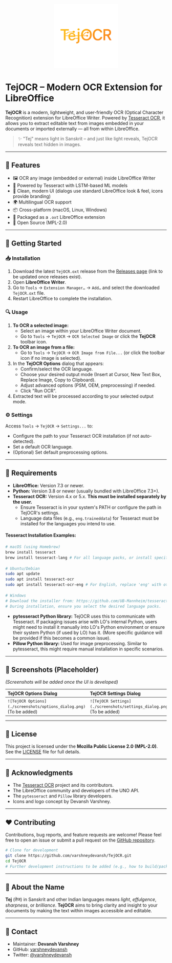 <!-- This Source Code Form is subject to the terms of the Mozilla Public -->
<!-- License, v. 2.0. If a copy of the MPL was not distributed with this -->
<!-- file, You can obtain one at https://mozilla.org/MPL/2.0/. -->
<!-- © 2025 Devansh (Author of TejOCR) -->

<div align="center">
  <img src="icons/main_logo.png" alt="TejOCR Logo" width="200"/>
</div>

# TejOCR – Modern OCR Extension for LibreOffice

**TejOCR** is a modern, lightweight, and user-friendly OCR (Optical Character Recognition) extension for LibreOffice Writer. Powered by [Tesseract OCR](https://github.com/tesseract-ocr/tesseract), it allows you to extract editable text from images embedded in your documents or imported externally — all from within LibreOffice.

> ✨ "Tej" means light in Sanskrit – and just like light reveals, TejOCR reveals text hidden in images.

---

## 🧠 Features

- 🖼️ OCR any image (embedded or external) inside LibreOffice Writer
- 🤖 Powered by Tesseract with LSTM-based ML models
- 🌈 Clean, modern UI (dialogs use standard LibreOffice look & feel, icons provide branding)
- 🌍 Multilingual OCR support
- 📦 Cross-platform (macOS, Linux, Windows)
- 🧩 Packaged as a `.oxt` LibreOffice extension
- 🔐 Open Source (MPL-2.0)

---

## 🚀 Getting Started

### 📥 Installation

1.  Download the latest `TejOCR.oxt` release from the [Releases page](https://github.com/varshneydevansh/TejOCR/releases) (link to be updated once releases exist).
2.  Open **LibreOffice Writer**.
3.  Go to `Tools` → `Extension Manager…` → `Add…` and select the downloaded `TejOCR.oxt` file.
4.  Restart LibreOffice to complete the installation.

### 🔍 Usage

1.  **To OCR a selected image:**
    *   Select an image within your LibreOffice Writer document.
    *   Go to `Tools` → `TejOCR` → `OCR Selected Image` or click the **TejOCR** toolbar icon.
2.  **To OCR an image from a file:**
    *   Go to `Tools` → `TejOCR` → `OCR Image from File...` (or click the toolbar icon if no image is selected).
3.  In the **TejOCR Options** dialog that appears:
    *   Confirm/select the OCR language.
    *   Choose your desired output mode (Insert at Cursor, New Text Box, Replace Image, Copy to Clipboard).
    *   Adjust advanced options (PSM, OEM, preprocessing) if needed.
    *   Click "Run OCR".
4.  Extracted text will be processed according to your selected output mode.

### ⚙️ Settings

Access `Tools` → `TejOCR` → `Settings...` to:

*   Configure the path to your Tesseract OCR installation (if not auto-detected).
*   Set a default OCR language.
*   (Optional) Set default preprocessing options.

---

## 🔧 Requirements

*   **LibreOffice:** Version 7.3 or newer.
*   **Python:** Version 3.8 or newer (usually bundled with LibreOffice 7.3+).
*   **Tesseract OCR:** Version 4.x or 5.x. **This must be installed separately by the user.**
    *   Ensure Tesseract is in your system's PATH or configure the path in TejOCR's settings.
    *   Language data files (e.g., `eng.traineddata`) for Tesseract must be installed for the languages you intend to use.

#### Tesseract Installation Examples:

```bash
# macOS (using Homebrew)
brew install tesseract
brew install tesseract-lang # For all language packs, or install specific ones

# Ubuntu/Debian
sudo apt update
sudo apt install tesseract-ocr
sudo apt install tesseract-ocr-eng # For English, replace 'eng' with other language codes as needed (e.g., tesseract-ocr-hin for Hindi)

# Windows
# Download the installer from: https://github.com/UB-Mannheim/tesseract/wiki
# During installation, ensure you select the desired language packs.
```

*   **pytesseract Python library:** TejOCR uses this to communicate with Tesseract. If packaging issues arise with LO's internal Python, users might need to install it manually into LO's Python environment or ensure their system Python (if used by LO) has it. (More specific guidance will be provided if this becomes a common issue).
*   **Pillow Python library:** Used for image preprocessing. Similar to pytesseract, this might require manual installation in specific scenarios.

---

## 📸 Screenshots (Placeholder)

*(Screenshots will be added once the UI is developed)*

| TejOCR Options Dialog                     | TejOCR Settings Dialog                    |
| :---------------------------------------- | :-------------------------------------- |
| `![TejOCR Options](./screenshots/options_dialog.png)` (To be added) | `![TejOCR Settings](./screenshots/settings_dialog.png)` (To be added) |

---

## 📜 License

This project is licensed under the **Mozilla Public License 2.0 (MPL-2.0)**.
See the [LICENSE](./LICENSE) file for full details.

---

## 🙌 Acknowledgments

*   The [Tesseract OCR](https://github.com/tesseract-ocr/tesseract) project and its contributors.
*   The LibreOffice community and developers of the UNO API.
*   The `pytesseract` and `Pillow` library developers.
*   Icons and logo concept by Devansh Varshney.

---

## ❤️ Contributing

Contributions, bug reports, and feature requests are welcome! Please feel free to open an issue or submit a pull request on the [GitHub repository](https://github.com/varshneydevansh/TejOCR).

```bash
# Clone for development
git clone https://github.com/varshneydevansh/TejOCR.git
cd TejOCR
# Further development instructions to be added (e.g., how to build/package .oxt)
```

---

## 🧠 About the Name

**Tej** (तेज) in Sanskrit and other Indian languages means *light*, *effulgence*, *sharpness*, or *brilliance*. **TejOCR** aims to bring clarity and insight to your documents by making the text within images accessible and editable.

---

## 📧 Contact

*   Maintainer: **Devansh Varshney**
*   GitHub: [varshneydevansh](https://github.com/varshneydevansh)
*   Twitter: [@varshneydevansh](https://x.com/varshneydevansh)
